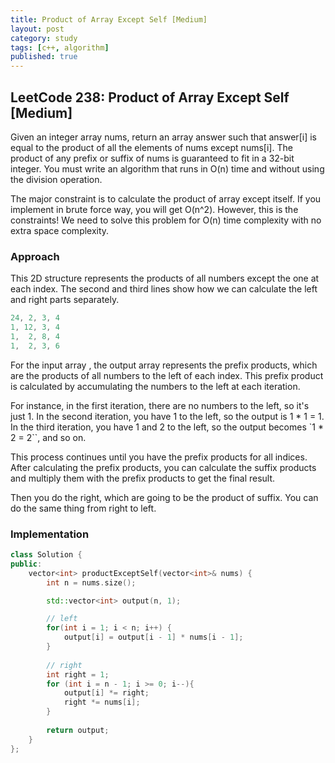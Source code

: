 ```yaml
---
title: Product of Array Except Self [Medium]
layout: post
category: study
tags: [c++, algorithm]
published: true
---
```


## LeetCode 238: Product of Array Except Self [Medium]
Given an integer array nums, return an array answer such that answer[i] is equal to the product of all the elements of nums except nums[i].
The product of any prefix or suffix of nums is guaranteed to fit in a 32-bit integer.
You must write an algorithm that runs in O(n) time and without using the division operation.

The major constraint is to calculate the product of array except itself. If you implement in brute force way, you will get O(n^2). However, this is the constraints! 
We need to solve this problem for O(n) time complexity with no extra space complexity.

### Approach

This 2D structure represents the products of all numbers except the one at each index. The second and third lines show how we can calculate the left and right parts separately.
```cpp
24, 2, 3, 4
1, 12, 3, 4
1,  2, 8, 4
1,  2, 3, 6
```

For the input array , the output array represents the prefix products, which are the products of all numbers to the left of each index. This prefix product is calculated by accumulating the numbers to the left at each iteration.

For instance, in the first iteration, there are no numbers to the left, so it's just 1. In the second iteration, you have 1 to the left, so the output is 1 * 1 = 1. In the third iteration, you have 1 and 2 to the left, so the output becomes `1 * 2 = 2``, and so on.

This process continues until you have the prefix products for all indices. After calculating the prefix products, you can calculate the suffix products and multiply them with the prefix products to get the final result.

Then you do the right, which are going to be the product of suffix. You can do the same thing from right to left.


### Implementation
```cpp
class Solution {
public:
    vector<int> productExceptSelf(vector<int>& nums) {
        int n = nums.size();

        std::vector<int> output(n, 1);

        // left
        for(int i = 1; i < n; i++) {
            output[i] = output[i - 1] * nums[i - 1];
        }
        
        // right
        int right = 1;
        for (int i = n - 1; i >= 0; i--){
            output[i] *= right;
            right *= nums[i];
        }
        
        return output;
    }
};
```